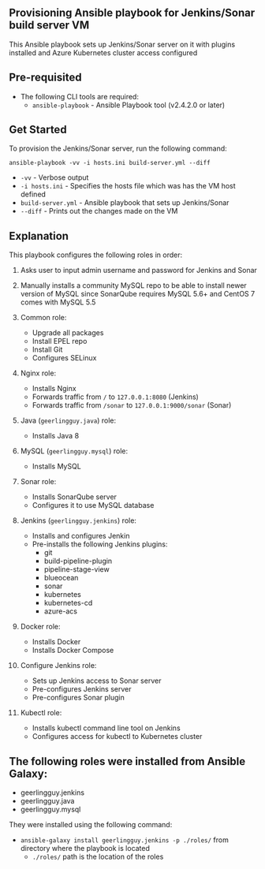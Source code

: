 ## Provisioning Ansible playbook for Jenkins/Sonar build server VM ##

This Ansible playbook sets up Jenkins/Sonar server on it with plugins installed and Azure Kubernetes cluster access configured

## Pre-requisited ##

- The following CLI tools are required:
  - `ansible-playbook` - Ansible Playbook tool (v2.4.2.0 or later)

## Get Started ##

To provision the Jenkins/Sonar server, run the following command:

`ansible-playbook -vv -i hosts.ini build-server.yml --diff`

- `-vv` - Verbose output
- `-i hosts.ini` - Specifies the hosts file which was has the VM host defined
- `build-server.yml` - Ansible playbook that sets up Jenkins/Sonar
- `--diff` - Prints out the changes made on the VM

## Explanation ##

This playbook configures the following roles in order:

1. Asks user to input admin username and password for Jenkins and Sonar
2. Manually installs a community MySQL repo to be able to install newer version of MySQL since SonarQube requires MySQL 5.6+ and CentOS 7 comes with MySQL 5.5
3. Common role:
    - Upgrade all packages
    - Install EPEL repo
    - Install Git
    - Configures SELinux

4. Nginx role:
    - Installs Nginx
    - Forwards traffic from `/` to `127.0.0.1:8080` (Jenkins)
    - Forwards traffic from `/sonar` to `127.0.0.1:9000/sonar` (Sonar)

5. Java (`geerlingguy.java`) role:
    - Installs Java 8

6. MySQL (`geerlingguy.mysql`) role:
    - Installs MySQL

7. Sonar role:
    - Installs SonarQube server
    - Configures it to use MySQL database

8. Jenkins (`geerlingguy.jenkins`) role:
    - Installs and configures Jenkin
    - Pre-installs the following Jenkins plugins:
        - git
        - build-pipeline-plugin
        - pipeline-stage-view
        - blueocean
        - sonar
        - kubernetes
        - kubernetes-cd
        - azure-acs

9. Docker role:
    - Installs Docker
    - Installs Docker Compose

10. Configure Jenkins role:
    - Sets up Jenkins access to Sonar server
    - Pre-configures Jenkins server
    - Pre-configures Sonar plugin

11. Kubectl role:
    - Installs kubectl command line tool on Jenkins
    - Configures access for kubectl to Kubernetes cluster

## The following roles were installed from Ansible Galaxy: ##
- geerlingguy.jenkins
- geerlingguy.java
- geerlingguy.mysql

They were installed using the following command:
- `ansible-galaxy install geerlingguy.jenkins -p ./roles/` from directory where the playbook is located
  - `./roles/` path is the location of the roles
